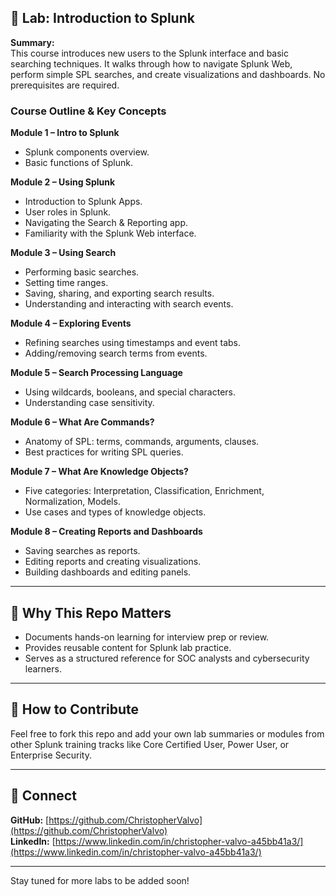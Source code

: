 ## 📁 Lab: Introduction to Splunk

**Summary:**  
This course introduces new users to the Splunk interface and basic searching techniques. It walks through how to navigate Splunk Web, perform simple SPL searches, and create visualizations and dashboards. No prerequisites are required.

### Course Outline & Key Concepts

**Module 1 – Intro to Splunk**  
- Splunk components overview.  
- Basic functions of Splunk.

**Module 2 – Using Splunk**  
- Introduction to Splunk Apps.  
- User roles in Splunk.  
- Navigating the Search & Reporting app.  
- Familiarity with the Splunk Web interface.

**Module 3 – Using Search**  
- Performing basic searches.  
- Setting time ranges.  
- Saving, sharing, and exporting search results.  
- Understanding and interacting with search events.

**Module 4 – Exploring Events**  
- Refining searches using timestamps and event tabs.  
- Adding/removing search terms from events.

**Module 5 – Search Processing Language**  
- Using wildcards, booleans, and special characters.  
- Understanding case sensitivity.

**Module 6 – What Are Commands?**  
- Anatomy of SPL: terms, commands, arguments, clauses.  
- Best practices for writing SPL queries.

**Module 7 – What Are Knowledge Objects?**  
- Five categories: Interpretation, Classification, Enrichment, Normalization, Models.  
- Use cases and types of knowledge objects.

**Module 8 – Creating Reports and Dashboards**  
- Saving searches as reports.  
- Editing reports and creating visualizations.  
- Building dashboards and editing panels.

---

## 🧠 Why This Repo Matters

- Documents hands-on learning for interview prep or review.
- Provides reusable content for Splunk lab practice.
- Serves as a structured reference for SOC analysts and cybersecurity learners.

---

## 📌 How to Contribute

Feel free to fork this repo and add your own lab summaries or modules from other Splunk training tracks like Core Certified User, Power User, or Enterprise Security.

---

## 🔗 Connect

**GitHub:** [https://github.com/ChristopherValvo](https://github.com/ChristopherValvo)  
**LinkedIn:** [https://www.linkedin.com/in/christopher-valvo-a45bb41a3/](https://www.linkedin.com/in/christopher-valvo-a45bb41a3/)

---

Stay tuned for more labs to be added soon!
